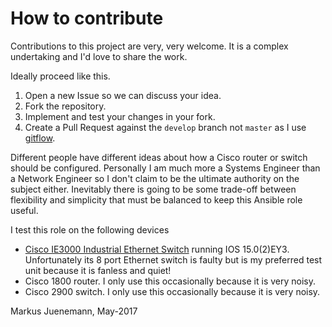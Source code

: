 # How to contribute

Contributions to this project are very, very welcome. It is a complex undertaking and I'd love to share the work.

Ideally proceed like this.

1. Open a new Issue so we can discuss your idea. 
2. Fork the repository.
3. Implement and test your changes in your fork.
3. Create a Pull Request against the `develop` branch not `master` as I use [gitflow](https://github.com/nvie/gitflow).

Different people have different ideas about how a Cisco router or switch
should be configured. Personally I am much more a Systems Engineer than a Network Engineer so I don't claim
to be the ultimate authority on the subject either. Inevitably there is going to be some trade-off between flexibility and 
simplicity that must be balanced to keep this Ansible role useful.

I test this role on the following devices
* [Cisco IE3000 Industrial Ethernet Switch](http://www.cisco.com/c/en/us/support/switches/ie-3000-8tc-industrial-ethernet-switch/model.html) running IOS 15.0(2)EY3. Unfortunately its 8 port Ethernet switch is faulty but is my preferred test 
  unit because it is fanless and quiet!
* Cisco 1800 router. I only use this occasionally because it is very noisy. 
* Cisco 2900 switch. I only use this occasionally because it is very noisy.

Markus Juenemann, May-2017
